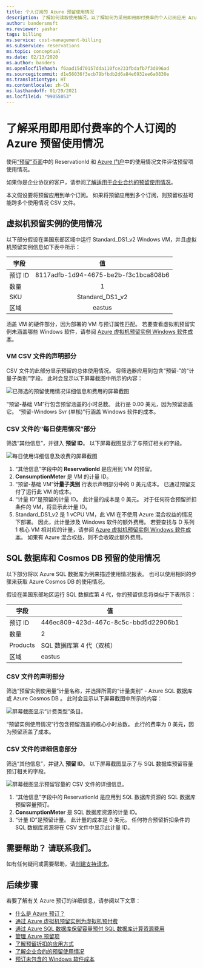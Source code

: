 ```yaml
---
title: 个人订阅的 Azure 预留使用情况
description: 了解如何读取使用情况，以了解如何为采用即用即付费率的个人订阅应用 Azure 预留。
author: bandersmsft
ms.reviewer: yashar
tags: billing
ms.service: cost-management-billing
ms.subservice: reservations
ms.topic: conceptual
ms.date: 02/13/2020
ms.author: banders
ms.openlocfilehash: f6aad15d70157dda110fce233fbdafb7f3d896ad
ms.sourcegitcommit: d1e56036f3ecb79bfbdb2d6a84e6932ee6a0830e
ms.translationtype: HT
ms.contentlocale: zh-CN
ms.lasthandoff: 01/29/2021
ms.locfileid: "99055053"
---
```

# <a name="understand-azure-reservation-usage-for-your-individual-subscription-with-pay-as-you-go-rates-subscription"></a>了解采用即用即付费率的个人订阅的 Azure 预留使用情况

使用[“预留”页面](https://portal.azure.com/?microsoft_azure_marketplace_ItemHideKey=Reservations&Microsoft_Azure_Reservations=true#blade/Microsoft_Azure_Reservations/ReservationsBrowseBlade)中的 ReservationId 和 [Azure 门户](https://portal.azure.com)中的使用情况文件评估预留项使用情况。

如果你是企业协议的客户，请参阅[了解适用于企业合约的预留使用情况](understand-reserved-instance-usage-ea.md)。

本文假设要将预留应用到单个订阅。 如果将预留应用到多个订阅，则预留权益可能跨多个使用情况 CSV 文件。

## <a name="usage-for-reserved-virtual-machine-instances"></a>虚拟机预留实例的使用情况

以下部分假设在美国东部区域中运行 Standard_DS1_v2 Windows VM，并且虚拟机预留实例信息如下表中所示：

| 字段 | 值 |
|---| :---: |
|预订 ID |8117adfb-1d94-4675-be2b-f3c1bca808b6|
|数量 |1|
|SKU | Standard_DS1_v2|
|区域 | eastus |

涵盖 VM 的硬件部分，因为部署的 VM 与预订属性匹配。 若要查看虚拟机预留实例未涵盖哪些 Windows 软件，请参阅 [Azure 虚拟机预留实例 Windows 软件成本](reserved-instance-windows-software-costs.md)。

### <a name="statement-section-of-csv-file-for-vms"></a>VM CSV 文件的声明部分

CSV 文件的此部分显示预留的总体使用情况。 将筛选器应用到包含“预留-”的“计量子类别”字段。  此时会显示以下屏幕截图中所示的内容：

![已筛选的预留使用情况详细信息和费用的屏幕截图](./media/understand-reserved-instance-usage/billing-payg-reserved-instance-csv-statements.png)

“预留-基础 VM”行包含预留涵盖的小时总数。 此行是 0.00 美元，因为预留涵盖它。 “预留-Windows Svr (单核)”行涵盖 Windows 软件的成本。

### <a name="daily-usage-section-of-csv-file"></a>CSV 文件的“每日使用情况”部分

筛选“其他信息”，并键入 **预留 ID**。 以下屏幕截图显示了与预订相关的字段。

![每日使用详细信息及收费的屏幕截图](./media/understand-reserved-instance-usage/billing-payg-reserved-instance-csv-details.png)

1. “其他信息”字段中的 **ReservationId** 是应用到 VM 的预留。
2. **ConsumptionMeter** 是 VM 的计量 ID。
3. “预留-基础 VM”**计量子类别** 行表示声明部分中的 0 美元成本。 已通过预留支付了运行此 VM 的成本。
4. “计量 ID”是预留的计量 ID。 此计量的成本是 0 美元。 对于任何符合预留折扣条件的 VM，将显示此计量 ID。
5. Standard_DS1_v2 是 1 vCPU VM，此 VM 在不使用 Azure 混合权益的情况下部署。 因此，此计量涉及 Windows 软件的额外费用。 若要查找与 D 系列 1 核心 VM 相对应的计量，请参阅 [Azure 虚拟机预留实例 Windows 软件成本](reserved-instance-windows-software-costs.md)。 如果有 Azure 混合权益，则不会收取此额外费用。

## <a name="usage-for-sql-database--cosmos-db-reservations"></a>SQL 数据库和 Cosmos DB 预留的使用情况

以下部分将以 Azure SQL 数据库为例来描述使用情况报表。 也可以使用相同的步骤来获取 Azure Cosmos DB 的使用情况。

假设在美国东部地区运行 SQL 数据库第 4 代，你的预留信息将类似于下表所示：

| 字段 | 值 |
|---| --- |
|预订 ID |446ec809-423d-467c-8c5c-bbd5d22906b1|
|数量 |2|
|Products| SQL 数据库第 4 代（双核）|
|区域 | eastus |

### <a name="statement-section-of-csv-file"></a>CSV 文件的声明部分

筛选“预留实例使用量”计量名称，并选择所需的“计量类别” - Azure SQL 数据库或 Azure Cosmos DB 。 此时会显示以下屏幕截图中所示的内容：

![屏幕截图显示“计费类型”条目。](./media/understand-reserved-instance-usage/billing-payg-sql-db-reserved-capacity-csv-statements.png)

“预留实例使用情况”行包含预留涵盖的核心小时总数。 此行的费率为 0 美元，因为预留涵盖了成本。

### <a name="detail-section-of-csv-file"></a>CSV 文件的详细信息部分

筛选“其他信息”，并键入 **预留 ID**。 以下屏幕截图显示了与 SQL 数据库预留容量预订相关的字段。

![屏幕截图显示预留容量的 CSV 文件的详细信息。](./media/understand-reserved-instance-usage/billing-payg-sql-db-reserved-capacity-csv-details.png)

1. “其他信息”字段中的 ReservationId 是应用到 SQL 数据库资源的 SQL 数据库预留容量预订。
2. **ConsumptionMeter** 是 SQL 数据库资源的计量 ID。
3. “计量 ID”是预留计量。 此计量的成本是 0 美元。 任何符合预留折扣条件的 SQL 数据库资源将在 CSV 文件中显示此计量 ID。

## <a name="need-help-contact-us"></a>需要帮助？ 请联系我们。

如有任何疑问或需要帮助，请[创建支持请求](https://go.microsoft.com/fwlink/?linkid=2083458)。

## <a name="next-steps"></a>后续步骤

若要了解有关 Azure 预订的详细信息，请参阅以下文章：

- [什么是 Azure 预订？](save-compute-costs-reservations.md)
- [通过 Azure 虚拟机预留实例为虚拟机预付费](../../virtual-machines/prepay-reserved-vm-instances.md)
- [通过 Azure SQL 数据库保留容量预付 SQL 数据库计算资源费用](../../azure-sql/database/reserved-capacity-overview.md)
- [管理 Azure 预留项](manage-reserved-vm-instance.md)
- [了解预留折扣的应用方式](../manage/understand-vm-reservation-charges.md)
- [了解企业合约的预留使用情况](understand-reserved-instance-usage-ea.md)
- [预订未包含的 Windows 软件成本](reserved-instance-windows-software-costs.md)